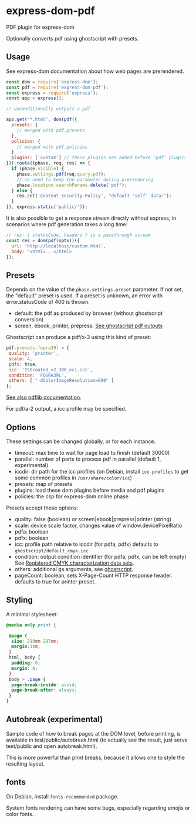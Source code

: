 # express-dom-pdf

PDF plugin for express-dom

Optionally converts pdf using ghostscript with presets.

## Usage

See express-dom documentation about how web pages are prerendered.

```js
const dom = require('express-dom');
const pdf = require('express-dom-pdf');
const express = require('express');
const app = express();

// unconditionally outputs a pdf

app.get('*.html', dom(pdf({
  presets: {
    // merged with pdf.presets
  },
  policies: {
    // merged with pdf.policies
  }
  plugins: ['custom'] // these plugins are added before 'pdf' plugin
})).route((phase, req, res) => {
  if (phase.visible) {
    phase.settings.pdf(req.query.pdf);
    // no need to keep the parameter during prerendering
    phase.location.searchParams.delete('pdf');
  } else {
    res.set('Content-Security-Policy', "default 'self' data:");
  }
}), express.static('public/'));
```

It is also possible to get a response stream directly without express,
in scenarios where pdf generation takes a long time:

```js
// res: { statusCode, headers } is a passthrough stream
const res = dom(pdf(opts))({
  url: 'http://localhost/custom.html',
  body: '<html>...</html>'
});
```

## Presets

Depends on the value of the `phase.settings.preset` parameter.
If not set, the "default" preset is used.
If a preset is unknown, an error with error.statusCode of 400 is thrown.

- default: the pdf as produced by browser (without ghostscript conversion)
- screen, ebook, printer, prepress:
  [See ghostscript pdf outputs](https://www.ghostscript.com/doc/current/VectorDevices.htm)

Ghostscript can produce a pdf/x-3 using this kind of preset:

```js
pdf.presets.fogra39l = {
 quality: 'printer',
 scale: 4,
 pdfx: true,
 icc: 'ISOcoated_v2_300_eci.icc',
 condition: 'FOGRA39L',
 others: [ "-dColorImageResolution=600" ]
};
```

[See also pdflib documentation](https://www.pdflib.com/pdf-knowledge-base/pdfx-output-intents/).

For pdf/a-2 output, a icc profile may be specified.

## Options

These settings can be changed globally, or for each instance.

- timeout: max time to wait for page load to finish (default 30000)
- parallel: number of parts to process pdf in parallel (default 1, experimental)
- iccdir: dir path for the icc profiles (on Debian, install `icc-profiles` to get some common profiles in `/usr/share/color/icc`)
- presets: map of presets
- plugins: load these dom plugins before media and pdf plugins
- policies: the csp for express-dom online phase

Presets accept these options:

- quality: false (boolean) or screen|ebook|prepress|printer (string)
- scale: device scale factor, changes value of window.devicePixelRatio
- pdfa: boolean
- pdfx: boolean
- icc: profile path relative to iccdir (for pdfa, pdfx)
  defaults to `ghostscript/default_cmyk.icc`
- condition: output condition identifier (for pdfa, pdfx, can be left empty)
  See [Registered CMYK characterization data sets](https://www.color.org/chardata/drsection1.xalter).
- others: additional gs arguments, see [ghostscript](https://ghostscript.readthedocs.io/en/latest/VectorDevices.html).
- pageCount: boolean, sets X-Page-Count HTTP response header.
  defaults to true for printer preset.

## Styling

A minimal stylesheet:

```css
@media only print {

 @page {
  size: 210mm 297mm;
  margin:1cm;
 }
 html, body {
  padding: 0;
  margin: 0;
 }
 body > .page {
  page-break-inside: avoid;
  page-break-after: always;
 }
}
```

## Autobreak (experimental)

Sample code of how to break pages at the DOM level, before printing, is available in test/public/autobreak.html (to actually see the result, just serve test/public and open autobreak.html).

This is more powerful than print breaks, because it allows one to style the resulting layout.

## fonts

On Debian, install `fonts-recommended` package.

System fonts rendering can have some bugs, especially regarding emojis or color fonts.
